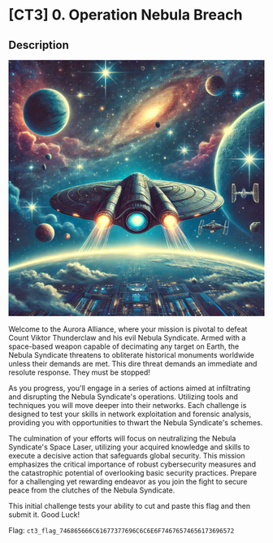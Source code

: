 # [CT3] 0. Operation Nebula Breach

## Description

![challenge0](/files/84eaecefd6ea4e7512ce8a575eecb0f2/challenge0.png)

Welcome to the Aurora Alliance, where your mission is pivotal to defeat Count Viktor Thunderclaw and his evil Nebula Syndicate. Armed with a space-based weapon capable of decimating any target on Earth, the Nebula Syndicate threatens to obliterate historical monuments worldwide unless their demands are met. This dire threat demands an immediate and resolute response. They must be stopped!



As you progress, you'll engage in a series of actions aimed at infiltrating and disrupting the Nebula Syndicate's operations. Utilizing tools and techniques you will move deeper into their networks. Each challenge is designed to test your skills in network exploitation and forensic analysis, providing you with opportunities to thwart the Nebula Syndicate's schemes.



The culmination of your efforts will focus on neutralizing the Nebula Syndicate's Space Laser, utilizing your acquired knowledge and skills to execute a decisive action that safeguards global security. This mission emphasizes the critical importance of robust cybersecurity measures and the catastrophic potential of overlooking basic security practices. Prepare for a challenging yet rewarding endeavor as you join the fight to secure peace from the clutches of the Nebula Syndicate.



This initial challenge tests your ability to cut and paste this flag and then submit it. Good Luck!



Flag: `ct3_flag_746865666C61677377696C6C6E6F74676574656173696572`

